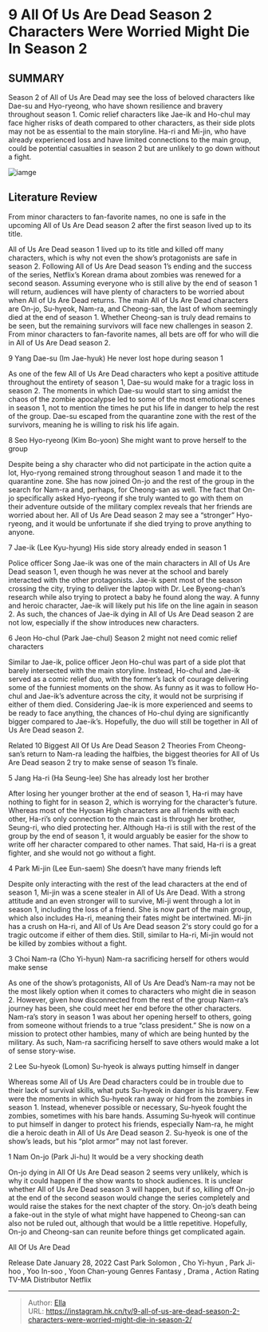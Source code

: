 # 9 All Of Us Are Dead Season 2 Characters Were Worried Might Die In Season 2


## SUMMARY 


 Season 2 of All of Us Are Dead may see the loss of beloved characters like Dae-su and Hyo-ryeong, who have shown resilience and bravery throughout season 1. 
 Comic relief characters like Jae-ik and Ho-chul may face higher risks of death compared to other characters, as their side plots may not be as essential to the main storyline. 
 Ha-ri and Mi-jin, who have already experienced loss and have limited connections to the main group, could be potential casualties in season 2 but are unlikely to go down without a fight. 

![iamge](https://static1.srcdn.com/wordpress/wp-content/uploads/2024/01/all-of-us-are-dead-season-2-characters-die.jpg)

## Literature Review
From minor characters to fan-favorite names, no one is safe in the upcoming All of Us Are Dead season 2 after the first season lived up to its title.




All of Us Are Dead season 1 lived up to its title and killed off many characters, which is why not even the show’s protagonists are safe in season 2. Following All of Us Are Dead season 1’s ending and the success of the series, Netflix’s Korean drama about zombies was renewed for a second season. Assuming everyone who is still alive by the end of season 1 will return, audiences will have plenty of characters to be worried about when All of Us Are Dead returns.
The main All of Us Are Dead characters are On-jo, Su-hyeok, Nam-ra, and Cheong-san, the last of whom seemingly died at the end of season 1. Whether Cheong-san is truly dead remains to be seen, but the remaining survivors will face new challenges in season 2. From minor characters to fan-favorite names, all bets are off for who will die in All of Us Are Dead season 2.




 9  Yang Dae-su (Im Jae-hyuk) 
He never lost hope during season 1
        

As one of the few All of Us Are Dead characters who kept a positive attitude throughout the entirety of season 1, Dae-su would make for a tragic loss in season 2. The moments in which Dae-su would start to sing amidst the chaos of the zombie apocalypse led to some of the most emotional scenes in season 1, not to mention the times he put his life in danger to help the rest of the group. Dae-su escaped from the quarantine zone with the rest of the survivors, meaning he is willing to risk his life again.





 8  Seo Hyo-ryeong (Kim Bo-yoon) 
She might want to prove herself to the group
        

Despite being a shy character who did not participate in the action quite a lot, Hyo-ryong remained strong throughout season 1 and made it to the quarantine zone. She has now joined On-jo and the rest of the group in the search for Nam-ra and, perhaps, for Cheong-san as well. The fact that On-jo specifically asked Hyo-ryeong if she truly wanted to go with them on their adventure outside of the military complex reveals that her friends are worried about her. All of Us Are Dead season 2 may see a “stronger” Hyo-ryeong, and it would be unfortunate if she died trying to prove anything to anyone.





 7  Jae-ik (Lee Kyu-hyung) 
His side story already ended in season 1
        

Police officer Song Jae-ik was one of the main characters in All of Us Are Dead season 1, even though he was never at the school and barely interacted with the other protagonists. Jae-ik spent most of the season crossing the city, trying to deliver the laptop with Dr. Lee Byeong-chan’s research while also trying to protect a baby he found along the way. A funny and heroic character, Jae-ik will likely put his life on the line again in season 2. As such, the chances of Jae-ik dying in All of Us Are Dead season 2 are not low, especially if the show introduces new characters.





 6  Jeon Ho-chul (Park Jae-chul) 
Season 2 might not need comic relief characters
        

Similar to Jae-ik, police officer Jeon Ho-chul was part of a side plot that barely intersected with the main storyline. Instead, Ho-chul and Jae-ik served as a comic relief duo, with the former’s lack of courage delivering some of the funniest moments on the show. As funny as it was to follow Ho-chul and Jae-ik’s adventure across the city, it would not be surprising if either of them died. Considering Jae-ik is more experienced and seems to be ready to face anything, the chances of Ho-chul dying are significantly bigger compared to Jae-ik’s. Hopefully, the duo will still be together in All of Us Are Dead season 2.
            
Related
 10 Biggest All Of Us Are Dead Season 2 Theories 
From Cheong-san’s return to Nam-ra leading the halfbies, the biggest theories for All of Us Are Dead season 2 try to make sense of season 1’s finale.









 5  Jang Ha-ri (Ha Seung-lee) 
She has already lost her brother
        

After losing her younger brother at the end of season 1, Ha-ri may have nothing to fight for in season 2, which is worrying for the character’s future. Whereas most of the Hyosan High characters are all friends with each other, Ha-ri’s only connection to the main cast is through her brother, Seung-ri, who died protecting her. Although Ha-ri is still with the rest of the group by the end of season 1, it would arguably be easier for the show to write off her character compared to other names. That said, Ha-ri is a great fighter, and she would not go without a fight.





 4  Park Mi-jin (Lee Eun-saem) 
She doesn’t have many friends left
        

Despite only interacting with the rest of the lead characters at the end of season 1, Mi-jin was a scene stealer in All of Us Are Dead. With a strong attitude and an even stronger will to survive, Mi-ji went through a lot in season 1, including the loss of a friend. She is now part of the main group, which also includes Ha-ri, meaning their fates might be intertwined. Mi-jin has a crush on Ha-ri, and All of Us Are Dead season 2&#39;s story could go for a tragic outcome if either of them dies. Still, similar to Ha-ri, Mi-jin would not be killed by zombies without a fight.





 3  Choi Nam-ra (Cho Yi-hyun) 
Nam-ra sacrificing herself for others would make sense




As one of the show’s protagonists, All of Us Are Dead’s Nam-ra may not be the most likely option when it comes to characters who might die in season 2. However, given how disconnected from the rest of the group Nam-ra’s journey has been, she could meet her end before the other characters. Nam-ra’s story in season 1 was about her opening herself to others, going from someone without friends to a true “class president.” She is now on a mission to protect other hambies, many of which are being hunted by the military. As such, Nam-ra sacrificing herself to save others would make a lot of sense story-wise.





 2  Lee Su-hyeok (Lomon) 
Su-hyeok is always putting himself in danger


Whereas some All of Us Are Dead characters could be in trouble due to their lack of survival skills, what puts Su-hyeok in danger is his bravery. Few were the moments in which Su-hyeok ran away or hid from the zombies in season 1. Instead, whenever possible or necessary, Su-hyeok fought the zombies, sometimes with his bare hands. Assuming Su-hyeok will continue to put himself in danger to protect his friends, especially Nam-ra, he might die a heroic death in All of Us Are Dead season 2. Su-hyeok is one of the show’s leads, but his “plot armor” may not last forever.





 1  Nam On-jo (Park Ji-hu) 
It would be a very shocking death




On-jo dying in All Of Us Are Dead season 2 seems very unlikely, which is why it could happen if the show wants to shock audiences. It is unclear whether All of Us Are Dead season 3 will happen, but if so, killing off On-jo at the end of the second season would change the series completely and would raise the stakes for the next chapter of the story. On-jo’s death being a fake-out in the style of what might have happened to Cheong-san can also not be ruled out, although that would be a little repetitive. Hopefully, On-jo and Cheong-san can reunite before things get complicated again.
        


 All Of Us Are Dead 

 Release Date   January 28, 2022    Cast   Park Solomon , Cho Yi-hyun , Park Ji-hoo , Yoo In-soo , Yoon Chan-young    Genres   Fantasy , Drama , Action    Rating   TV-MA    Distributor   Netflix    




  

---

> Author: [Ella](https://instagram.hk.cn/)  
> URL: https://instagram.hk.cn/tv/9-all-of-us-are-dead-season-2-characters-were-worried-might-die-in-season-2/  

